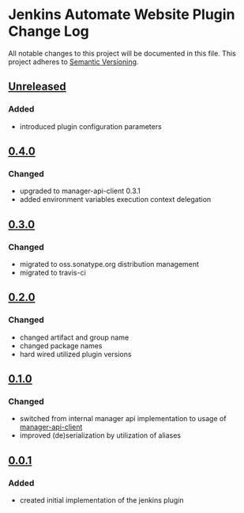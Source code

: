 # Jenkins Automate Website Plugin Change Log
All notable changes to this project will be documented in this file.
This project adheres to [Semantic Versioning](http://semver.org/).

## [Unreleased]

### Added
- introduced plugin configuration parameters

## [0.4.0]
### Changed
- upgraded to manager-api-client 0.3.1
- added environment variables execution context delegation

## [0.3.0]
### Changed
- migrated to oss.sonatype.org distribution management
- migrated to travis-ci

## [0.2.0]
### Changed
- changed artifact and group name
- changed package names
- hard wired utilized plugin versions

## [0.1.0]
### Changed
- switched from internal manager api implementation to usage of [manager-api-client]
- improved (de)serialization by utilization of aliases

## [0.0.1]
### Added
- created initial implementation of the jenkins plugin

[Unreleased]: https://github.com/automate-website/jenkins-plugin/compare/0.4.0...HEAD
[0.4.0]: https://github.com/automate-website/jenkins-plugin/compare/0.3.0...0.4.0
[0.3.0]: https://github.com/automate-website/jenkins-plugin/compare/0.2.0...0.3.0
[0.2.0]: https://github.com/automate-website/jenkins-plugin/compare/0.1.0...0.2.0
[0.1.0]: https://github.com/automate-website/jenkins-plugin/compare/0.0.1...0.1.0
[0.0.1]: https://github.com/automate-website/jenkins-plugin/compare/0.0.0...0.0.1
[manager-api-client]: https://github.com/automate-website/manager-api-client